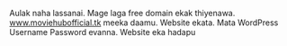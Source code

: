 Aulak naha lassanai. Mage laga free domain ekak thiyenawa. www.moviehubofficial.tk meeka daamu. Website ekata. Mata WordPress Username Password evanna. Website eka hadapu
